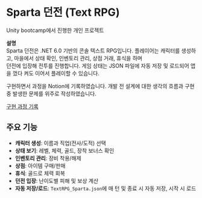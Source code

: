 # Sparta 던전 (Text RPG)
Unity bootcamp에서 진행한 개인 프로젝트

**설명**  
Sparta 던전은 .NET 6.0 기반의 콘솔 텍스트 RPG입니다. 플레이어는 캐릭터를 생성하고, 마을에서 상태 확인, 인벤토리 관리, 상점 거래, 휴식을 하며  
던전에 입장해 전투를 진행합니다. 게임 상태는 JSON 파일에 자동 저장 및 로드되어 앱을 껐다 켜도 이어서 플레이할 수 있습니다.

구현하면서 과정을 Notion에 기록하였습니다.
개발 전 설계에 대한 생각의 흐름과 구현 중 발생한 문제를 위주로 작성하였습니다.

[구현 과정 기록](https://www.notion.so/TextRPG-_-SpartaDungeon-1d7dd79e4161809b9c0df64815fa2727?pvs=25)
## 주요 기능

- **캐릭터 생성**: 이름과 직업(전사/도적) 선택
- **상태 보기**: 레벨, 체력, 골드, 장착 보너스 확인
- **인벤토리 관리**: 장비 착용/해제
- **상점**: 아이템 구매/판매
- **휴식**: 골드로 체력 회복
- **던전 입장**: 난이도별 피해 및 보상 계산
- **자동 저장/로드**: `TextRPG_Sparta.json`에 매 턴 및 종료 시 자동 저장, 시작 시 로드
